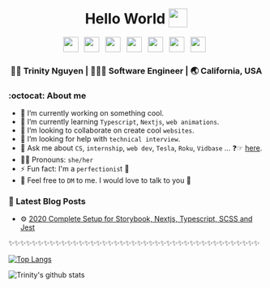 <div align="center">
  <h1> Hello World <img src="https://media.giphy.com/media/kaIJGG8lNC3u5DM3tg/source.gif" width="37px" style="vertical-align:bottom;"></h1>
</div>

<p align='center'>
<a href="https://www.linkedin.com/in/trinwin/"><img height="30" src="https://raw.githubusercontent.com/trinwin/trinwin/master/icons/linkedin.png?raw=true"></a>&nbsp;&nbsp;
<a href="https://twitter.com/_trinwin"><img height="30" src="https://raw.githubusercontent.com/trinwin/trinwin/master/icons/twitter.png?raw=true"></a>&nbsp;&nbsp;
<a href="https://medium.com/@trinwin"><img height="30" src="https://raw.githubusercontent.com/trinwin/trinwin/master/icons/medium.png?raw=true"></a>&nbsp;&nbsp;
<a href="https://dev.to/trinwin"><img height="30" src="https://raw.githubusercontent.com/trinwin/trinwin/master/icons/devto.png?raw=true"></a>&nbsp;&nbsp;
<a href="https://instagram.com/trinwin.dev"><img height="30" src="https://raw.githubusercontent.com/trinwin/trinwin/master/icons/instagram.png?raw=true"></a>&nbsp;&nbsp;
<a href="https://unsplash.com/@trinwin"><img height="30" src="https://raw.githubusercontent.com/trinwin/trinwin/master/icons/unsplash.png?raw=true"></a>&nbsp;&nbsp;
<a href="https://www.facebook.com/thn.trinity"><img height="30" src="https://raw.githubusercontent.com/trinwin/trinwin/master/icons/facebook.png?raw=true"></a>&nbsp;&nbsp;

<div align="center">
<h3> 👩🏻 Trinity Nguyen | 👩🏻‍💻 Software Engineer | 🌏 California, USA </h3>
</div>

### :octocat: About me

- 🔭 I’m currently working on something cool.
- 🌱 I’m currently learning `Typescript`, `Nextjs`, `web animations`.
- 👯 I’m looking to collaborate on create cool `websites`.
- 🤔 I’m looking for help with `technical interview`.
- 💬 Ask me about `CS`, `internship`, `web dev`, `Tesla`, `Roku`, `Vidbase` ... ❓☞ [here](https://github.com/trinwin/trinwin/issues).
- 👩🏻 Pronouns: `she/her`
- ⚡ Fun fact: I'm a `perfectionis`t 🤔
- 💭 Feel free to `DM` to me. I would love to talk to you 🌟

### 📕 Latest Blog Posts

- ⚙️ <a href="https://medium.com/swlh/2020-complete-setup-for-storybook-nextjs-typescript-scss-and-jest-1c9ce41e6481?source=friends_link&sk=0ea6d7518f60e2921849876e696b1693s">2020 Complete Setup for Storybook, Nextjs, Typescript, SCSS and Jest</a>

✨✨✨✨✨✨✨✨✨✨✨✨✨✨✨✨✨✨✨✨✨✨✨✨✨✨✨✨✨✨✨✨✨✨✨✨✨✨✨✨✨✨✨

[![Top Langs](https://github-readme-stats.vercel.app/api/top-langs/?username=trinwin&layout=compact)](https://github.com/anuraghazra/github-readme-stats)

![Trinity's github stats](https://github-readme-stats.vercel.app/api/?username=trinwin&show_icons=true&title_color=1F75C8&icon_color=2AA410&text_color=043667&bg_color=ffffff)

<!--
**trinwin/trinwin** is a ✨ _special_ ✨ repository because its `README.md` (this file) appears on your GitHub profile.
-->

